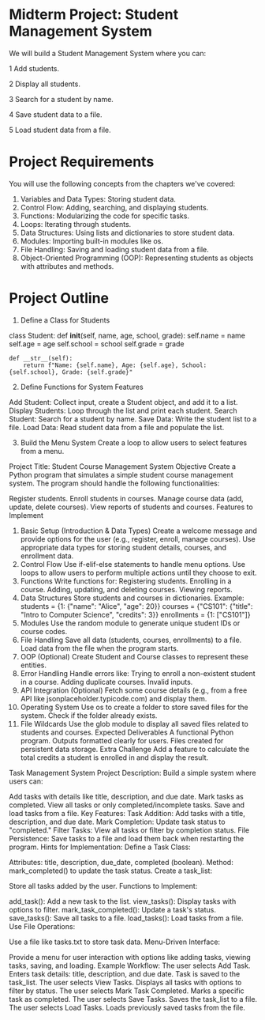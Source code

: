 <!-- @format -->

# Midterm Project: Student Management System

We will build a Student Management System where you can:

1 Add students.

2 Display all students.

3 Search for a student by name.

4 Save student data to a file.

5 Load student data from a file.

# Project Requirements

You will use the following concepts from the chapters we've covered:

1. Variables and Data Types: Storing student data.
2. Control Flow: Adding, searching, and displaying students.
3. Functions: Modularizing the code for specific tasks.
4. Loops: Iterating through students.
5. Data Structures: Using lists and dictionaries to store student data.
6. Modules: Importing built-in modules like os.
7. File Handling: Saving and loading student data from a file.
8. Object-Oriented Programming (OOP): Representing students as objects with attributes and methods.

# Project Outline

1. Define a Class for Students

class Student:
def **init**(self, name, age, school, grade):
self.name = name
self.age = age
self.school = school
self.grade = grade

    def __str__(self):
        return f"Name: {self.name}, Age: {self.age}, School: {self.school}, Grade: {self.grade}"

2. Define Functions for System Features

Add Student: Collect input, create a Student object, and add it to a list.
Display Students: Loop through the list and print each student.
Search Student: Search for a student by name.
Save Data: Write the student list to a file.
Load Data: Read student data from a file and populate the list.

3. Build the Menu System
   Create a loop to allow users to select features from a menu.

Project Title: Student Course Management System
Objective
Create a Python program that simulates a simple student course management system. The program should handle the following functionalities:

Register students.
Enroll students in courses.
Manage course data (add, update, delete courses).
View reports of students and courses.
Features to Implement

1. Basic Setup (Introduction & Data Types)
   Create a welcome message and provide options for the user (e.g., register, enroll, manage courses).
   Use appropriate data types for storing student details, courses, and enrollment data.
2. Control Flow
   Use if-elif-else statements to handle menu options.
   Use loops to allow users to perform multiple actions until they choose to exit.
3. Functions
   Write functions for:
   Registering students.
   Enrolling in a course.
   Adding, updating, and deleting courses.
   Viewing reports.
4. Data Structures
   Store students and courses in dictionaries. Example:
   students = {1: {"name": "Alice", "age": 20}}
   courses = {"CS101": {"title": "Intro to Computer Science", "credits": 3}}
   enrollments = {1: ["CS101"]}
5. Modules
   Use the random module to generate unique student IDs or course codes.
6. File Handling
   Save all data (students, courses, enrollments) to a file.
   Load data from the file when the program starts.
7. OOP (Optional)
   Create Student and Course classes to represent these entities.
8. Error Handling
   Handle errors like:
   Trying to enroll a non-existent student in a course.
   Adding duplicate courses.
   Invalid inputs.
9. API Integration (Optional)
   Fetch some course details (e.g., from a free API like jsonplaceholder.typicode.com) and display them.
10. Operating System
    Use os to create a folder to store saved files for the system.
    Check if the folder already exists.
11. File Wildcards
    Use the glob module to display all saved files related to students and courses.
    Expected Deliverables
    A functional Python program.
    Outputs formatted clearly for users.
    Files created for persistent data storage.
    Extra Challenge
    Add a feature to calculate the total credits a student is enrolled in and display the result.

Task Management System
Project Description:
Build a simple system where users can:

Add tasks with details like title, description, and due date.
Mark tasks as completed.
View all tasks or only completed/incomplete tasks.
Save and load tasks from a file.
Key Features:
Task Addition: Add tasks with a title, description, and due date.
Mark Completion: Update task status to "completed."
Filter Tasks: View all tasks or filter by completion status.
File Persistence: Save tasks to a file and load them back when restarting the program.
Hints for Implementation:
Define a Task Class:

Attributes: title, description, due_date, completed (boolean).
Method: mark_completed() to update the task status.
Create a task_list:

Store all tasks added by the user.
Functions to Implement:

add_task(): Add a new task to the list.
view_tasks(): Display tasks with options to filter.
mark_task_completed(): Update a task's status.
save_tasks(): Save all tasks to a file.
load_tasks(): Load tasks from a file.
Use File Operations:

Use a file like tasks.txt to store task data.
Menu-Driven Interface:

Provide a menu for user interaction with options like adding tasks, viewing tasks, saving, and loading.
Example Workflow:
The user selects Add Task.
Enters task details: title, description, and due date.
Task is saved to the task_list.
The user selects View Tasks.
Displays all tasks with options to filter by status.
The user selects Mark Task Completed.
Marks a specific task as completed.
The user selects Save Tasks.
Saves the task_list to a file.
The user selects Load Tasks.
Loads previously saved tasks from the file.
